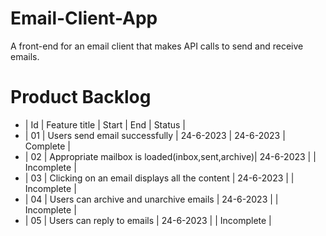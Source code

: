 # Email-Client-App
A front-end for an email client that makes API calls to send and receive emails.



# Product Backlog

- | Id | Feature title                                    | Start     |    End    |   Status    |
- | 01 | Users send email successfully                    | 24-6-2023 | 24-6-2023 |  Complete   |
- | 02 | Appropriate mailbox is loaded(inbox,sent,archive)| 24-6-2023 |           |  Incomplete |
- | 03 | Clicking on an email displays all the content    | 24-6-2023 |           |  Incomplete |
- | 04 | Users can archive and unarchive emails           | 24-6-2023 |           |  Incomplete |
- | 05 | Users can reply to emails                        | 24-6-2023 |           |  Incomplete |